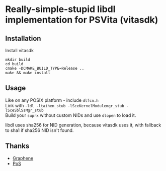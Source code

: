 # Really-simple-stupid libdl implementation for PSVita (vitasdk)

## Installation
Install vitasdk
```
mkdir build
cd build
cmake -DCMAKE_BUILD_TYPE=Release ..
make && make install
```

## Usage

Like on any POSIX platform - include `dlfcn.h`  
Link with `-ldl -ltaihen_stub -lSceKernelModulemgr_stub -lSceSblSsMgr_stub`  
Build your `suprx` without custom NIDs and use `dlopen` to load it.

libdl uses sha256 for NID generation, because vitasdk uses it, with fallback to sha1 if sha256 NID isn't found.

## Thanks
* [Graphene](https://github.com/GrapheneCt)
* [PoS](https://github.com/Princess-of-Sleeping)